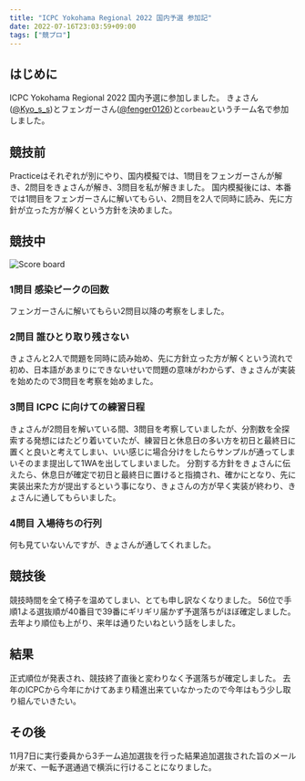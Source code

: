```yaml
---
title: "ICPC Yokohama Regional 2022 国内予選 参加記"
date: 2022-07-16T23:03:59+09:00
tags: ["競プロ"]
---
```

## はじめに

ICPC Yokohama Regional 2022 国内予選に参加しました。
きょさん([@Kyo_s_s](https://twitter.com/Kyo_s_s))とフェンガーさん([@fenger0126](https://twitter.com/fenger0126))と`corbeau`というチーム名で参加しました。

## 競技前

Practiceはそれぞれが別にやり、国内模擬では、1問目をフェンガーさんが解き、2問目をきょさんが解き、3問目を私が解きました。
国内模擬後には、本番では1問目をフェンガーさんに解いてもらい、2問目を2人で同時に読み、先に方針が立った方が解くという方針を決めました。

## 競技中

![Score board](scoreboard.jpg)

### 1問目 感染ピークの回数

フェンガーさんに解いてもらい2問目以降の考察をしました。

### 2問目 誰ひとり取り残さない

きょさんと2人で問題を同時に読み始め、先に方針立った方が解くという流れで初め、日本語があまりにできないせいで問題の意味がわからず、きょさんが実装を始めたので3問目を考察を始めました。


### 3問目 ICPC に向けての練習日程

きょさんが2問目を解いている間、3問目を考察していましたが、分割数を全探索する発想にはたどり着いていたが、練習日と休息日の多い方を初日と最終日に置くと良いと考えてしまい、いい感じに場合分けをしたらサンプルが通ってしまいそのまま提出して1WAを出してしまいました。
分割する方針をきょさんに伝えたら、休息日が確定で初日と最終日に置けると指摘され、確かにとなり、先に実装出来た方が提出するという事になり、きょさんの方が早く実装が終わり、きょさんに通してもらいました。

### 4問目 入場待ちの行列

何も見ていないんですが、きょさんが通してくれました。

## 競技後

競技時間を全て椅子を温めてしまい、とても申し訳なくなりました。
56位で手順1よる選抜順が40番目で39番にギリギリ届かず予選落ちがほぼ確定しました。
去年より順位も上がり、来年は通りたいねという話をしました。

## 結果

正式順位が発表され、競技終了直後と変わりなく予選落ちが確定しました。
去年のICPCから今年にかけてあまり精進出来ていなかったので今年はもう少し取り組んでいきたい。

## その後

11月7日に実行委員から3チーム追加選抜を行った結果追加選抜された旨のメールが来て、一転予選通過で横浜に行けることになりました。
